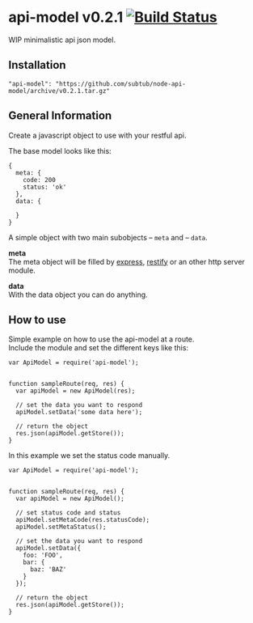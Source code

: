 # api-model v0.2.1 [![Build Status](https://travis-ci.org/WrongEntertainment/node-api-model.png?branch=master)](https://travis-ci.org/WrongEntertainment/node-api-model)
WIP minimalistic api json model.  


## Installation

```
"api-model": "https://github.com/subtub/node-api-model/archive/v0.2.1.tar.gz"
```


## General Information
Create a javascript object to use with your restful api.  

The base model looks like this:

```
{
  meta: {
    code: 200
    status: 'ok'
  },
  data: {
  
  }
}
```

A simple object with two main subobjects – `meta` and – `data`.  

**meta**  
The meta object will be filled by [express](https://github.com/visionmedia/express), [restify](https://github.com/mcavage/node-restify) or an other http server module.

**data**  
With the data object you can do anything.


## How to use
Simple example on how to use the api-model at a route.  
Include the module and set the different keys like this:

```
var ApiModel = require('api-model');


function sampleRoute(req, res) {
  var apiModel = new ApiModel(res);
  
  // set the data you want to respond
  apiModel.setData('some data here');
  
  // return the object
  res.json(apiModel.getStore());
}
```

In this example we set the status code manually.

```
var ApiModel = require('api-model');


function sampleRoute(req, res) {
  var apiModel = new ApiModel();
  
  // set status code and status
  apiModel.setMetaCode(res.statusCode);
  apiModel.setMetaStatus();
  
  // set the data you want to respond
  apiModel.setData({
    foo: 'FOO',
    bar: {
      baz: 'BAZ'
    }
  });
  
  // return the object
  res.json(apiModel.getStore());
}
```
